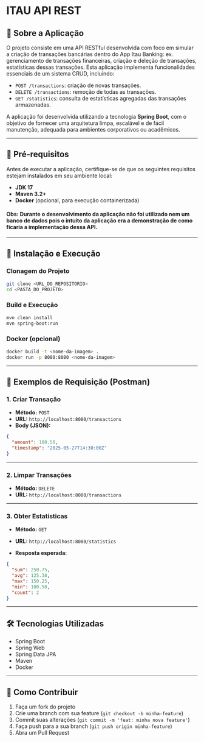 
# ITAU API REST 

## 📘 Sobre a Aplicação

O projeto **<API REST ITAU>** consiste em uma API RESTful desenvolvida com foco em simular a criação de transações bancárias dentro do App Itau Banking: ex. gerenciamento de transações financeiras, criação e deleção de transações, estatísticas dessas transações. Esta aplicação implementa funcionalidades essenciais de um sistema CRUD, incluindo:

- `POST /transactions`: criação de novas transações.
- `DELETE /transactions`: remoção de todas as transações.
- `GET /statistics`: consulta de estatísticas agregadas das transações armazenadas.

A aplicação foi desenvolvida utilizando a tecnologia **Spring Boot**, com o objetivo de fornecer uma arquitetura limpa, escalável e de fácil manutenção, adequada para ambientes corporativos ou acadêmicos.

---

## 🔧 Pré-requisitos

Antes de executar a aplicação, certifique-se de que os seguintes requisitos estejam instalados em seu ambiente local:

- **JDK 17**
- **Maven 3.2+**
- **Docker** (opcional, para execução containerizada)

#### Obs: Durante o desenvolvimento da aplicação não foi utilizado nem um banco de dados pois o intuito da aplicação era a demonstração de como ficaria a implementação dessa API.

---

## 🧪 Instalação e Execução

### Clonagem do Projeto

```bash
git clone <URL_DO_REPOSITORIO>
cd <PASTA_DO_PROJETO>
```

### Build e Execução

```bash
mvn clean install
mvn spring-boot:run
```

### Docker (opcional)

```bash
docker build -t <nome-da-imagem> .
docker run -p 8080:8080 <nome-da-imagem>
```

---

## 🚀 Exemplos de Requisição (Postman)

### 1. Criar Transação

- **Método:** `POST`
- **URL:** `http://localhost:8080/transactions`
- **Body (JSON):**
```json
{
  "amount": 100.50,
  "timestamp": "2025-05-27T14:30:00Z"
}
```

---

### 2. Limpar Transações

- **Método:** `DELETE`
- **URL:** `http://localhost:8080/transactions`

---

### 3. Obter Estatísticas

- **Método:** `GET`
- **URL:** `http://localhost:8080/statistics`

- **Resposta esperada:**
```json
{
  "sum": 250.75,
  "avg": 125.38,
  "max": 150.25,
  "min": 100.50,
  "count": 2
}
```

---

## 🛠️ Tecnologias Utilizadas

- Spring Boot
- Spring Web
- Spring Data JPA
- Maven
- Docker

---

## 🤝 Como Contribuir

1. Faça um fork do projeto
2. Crie uma branch com sua feature (`git checkout -b minha-feature`)
3. Commit suas alterações (`git commit -m 'feat: minha nova feature'`)
4. Faça push para a sua branch (`git push origin minha-feature`)
5. Abra um Pull Request
